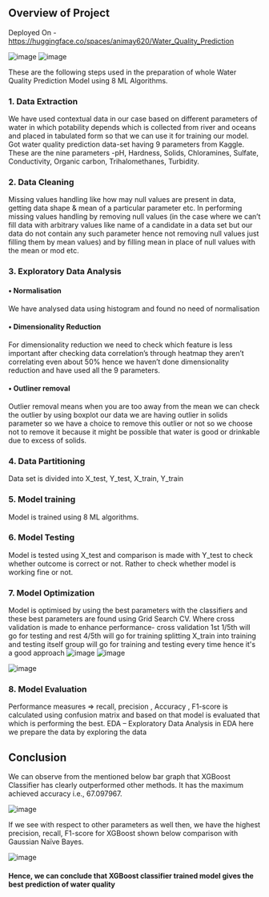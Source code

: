 

## Overview of Project

Deployed On - https://huggingface.co/spaces/animay620/Water_Quality_Prediction

![image](https://user-images.githubusercontent.com/96621003/208570215-63a19f6d-bab7-4952-8bf3-0b4809553f99.png)
![image](https://user-images.githubusercontent.com/96621003/208570569-2526edc5-5d4d-4f2a-a9ce-48c895fc1760.png)

These are the following steps used in the preparation of whole Water Quality Prediction 
Model using 8 ML Algorithms.
### 1. Data Extraction
We have used contextual data in our case based on different parameters of water in which potability 
depends which is collected from river and oceans and placed in tabulated form so that we can use it 
for training our model. Got water quality prediction data-set having 9 parameters from Kaggle.
These are the nine parameters -pH, Hardness, Solids, Chloramines, Sulfate, Conductivity, Organic 
carbon, Trihalomethanes, Turbidity.
### 2. Data Cleaning
Missing values handling like how may null values are present in data, getting data shape & mean of a 
particular parameter etc. In performing missing values handling by removing null values (in the case 
where we can’t fill data with arbitrary values like name of a candidate in a data set but our data do 
not contain any such parameter hence not removing null values just filling them by mean values) and 
by filling mean in place of null values with the mean or mod etc.
### 3. Exploratory Data Analysis
#### • Normalisation
We have analysed data using histogram and found no need of normalisation 
#### • Dimensionality Reduction
For dimensionality reduction we need to check which feature is less important after checking 
data correlation’s through heatmap they aren’t correlating even about 50% hence we haven’t 
done dimensionality reduction and have used all the 9 parameters.
#### • Outliner removal 
Outlier removal means when you are too away from the mean we can check the outlier by 
using boxplot our data we are having outlier in solids parameter so we have a choice to 
remove this outlier or not so we choose not to remove it because it might be possible that 
water is good or drinkable due to excess of solids. 
### 4. Data Partitioning
Data set is divided into X_test, Y_test, X_train, Y_train
### 5. Model training
Model is trained using 8 ML algorithms.
### 6. Model Testing
Model is tested using X_test and comparison is made with Y_test to check whether outcome is 
correct or not. Rather to check whether model is working fine or not.
### 7. Model Optimization
Model is optimised by using the best parameters with the classifiers and these best parameters are found using 
Grid Search CV. Where cross validation is made to enhance performance- cross validation 1st 1/5th will go 
for testing and rest 4/5th will go for training splitting X_train into training and testing itself group will go for 
training and testing every time hence it's a good approach
![image](https://user-images.githubusercontent.com/96621003/208570936-e56a7b80-3255-4da9-8596-c5b90de509be.png)
![image](https://user-images.githubusercontent.com/96621003/208570984-1b74646b-371a-4187-b235-0be545d6a0dc.png)

![image](https://user-images.githubusercontent.com/96621003/208570822-a47a5105-3047-4a19-8555-b1c8a95e1989.png)

### 8. Model Evaluation
Performance measures => recall, precision , Accuracy , F1-score is calculated using confusion 
matrix and based on that model is evaluated that which is performing the best.
EDA – Exploratory Data Analysis in EDA here we prepare the data by exploring the data
## Conclusion
We can observe from the mentioned below bar graph that XGBoost Classifier has clearly 
outperformed other methods. It has the maximum achieved accuracy i.e., 67.097967.

![image](https://user-images.githubusercontent.com/96621003/208570713-ece5acf0-32dc-4fcf-b449-167fb6440b2a.png)

If we see with respect to other parameters as well then, we have the highest precision, recall, F1-score for XGBoost 
shown below comparison with Gaussian Naïve Bayes.

![image](https://user-images.githubusercontent.com/96621003/208571108-90a10887-e3e7-40e3-b619-82928ef94c9d.png)

#### Hence, we can conclude that XGBoost classifier trained model gives the best prediction of water quality 

